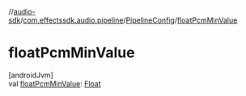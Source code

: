//[audio-sdk](../../../index.md)/[com.effectssdk.audio.pipeline](../index.md)/[PipelineConfig](index.md)/[floatPcmMinValue](float-pcm-min-value.md)

# floatPcmMinValue

[androidJvm]\
val [floatPcmMinValue](float-pcm-min-value.md): [Float](https://kotlinlang.org/api/core/kotlin-stdlib/kotlin/-float/index.html)